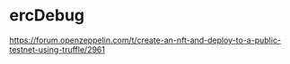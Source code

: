 # ercDebug
 https://forum.openzeppelin.com/t/create-an-nft-and-deploy-to-a-public-testnet-using-truffle/2961
